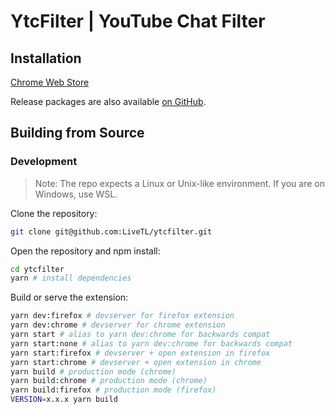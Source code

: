# YtcFilter | YouTube Chat Filter 
<!-- 
[![License: AGPL v3](https://img.shields.io/badge/License-AGPL%20v3-blue.svg)](https://www.gnu.org/licenses/agpl-3.0)
[![js-semistandard-style](https://img.shields.io/badge/code%20style-semistandard-brightgreen.svg)](https://github.com/standard/semistandard)
[![Contributors](https://img.shields.io/github/contributors/LiveTL/HyperChat)](https://github.com/LiveTL/HyperChat/contributors)
[![Issues](https://img.shields.io/github/issues/LiveTL/HyperChat)](https://github.com/LiveTL/HyperChat/issues)
![Total Lines](https://img.shields.io/tokei/lines/github/LiveTL/HyperChat)
![Size](https://img.shields.io/github/repo-size/LiveTL/HyperChat)
[![Commit Activity](https://img.shields.io/github/commit-activity/w/LiveTL/HyperChat)](https://github.com/LiveTL/HyperChat/commits/)
[![Discord](https://img.shields.io/discord/780938154437640232.svg?label=&logo=discord&logoColor=ffffff&color=7389D8&labelColor=6A7EC2)](https://discord.gg/uJrV3tmthg) -->

## Installation

[Chrome Web Store](https://chrome.google.com/webstore/detail/ytcfilter/mnldnbhgfocmkehnlkeanlhfmopepnko)
<!-- [Firefox](https://addons.mozilla.org/en-US/firefox/addon/ytcfilter/) -->

Release packages are also available [on GitHub](https://github.com/LiveTL/ytcfilter/releases).

## Building from Source

<!-- ### ⚠️ WARNING ⚠️

Due to unreliable Manifest v3 feature support in Firefox, we maintain both MV2 and MV3 versions of HyperChat in parallel. The MV2 variant sits in the `master` branch, while the MV3 variant sits on the `mv3` branch. When contributing, please ensure that you check out to the `master` branch to implement the features in MV2 first. Once the feature is stable, please open a separate PR to the `mv3` branch to port the feature to MV3. -->

### Development

> Note: The repo expects a Linux or Unix-like environment. If you are on Windows, use WSL.

Clone the repository:

```bash
git clone git@github.com:LiveTL/ytcfilter.git
```

Open the repository and npm install:

```bash
cd ytcfilter
yarn # install dependencies
```

Build or serve the extension:

```bash
yarn dev:firefox # devserver for firefox extension
yarn dev:chrome # devserver for chrome extension
yarn start # alias to yarn dev:chrome for backwards compat
yarn start:none # alias to yarn dev:chrome for backwards compat
yarn start:firefox # devserver + open extension in firefox
yarn start:chrome # devserver + open extension in chrome
yarn build # production mode (chrome)
yarn build:chrome # production mode (chrome)
yarn build:firefox # production mode (firefox)
VERSION=x.x.x yarn build
```
